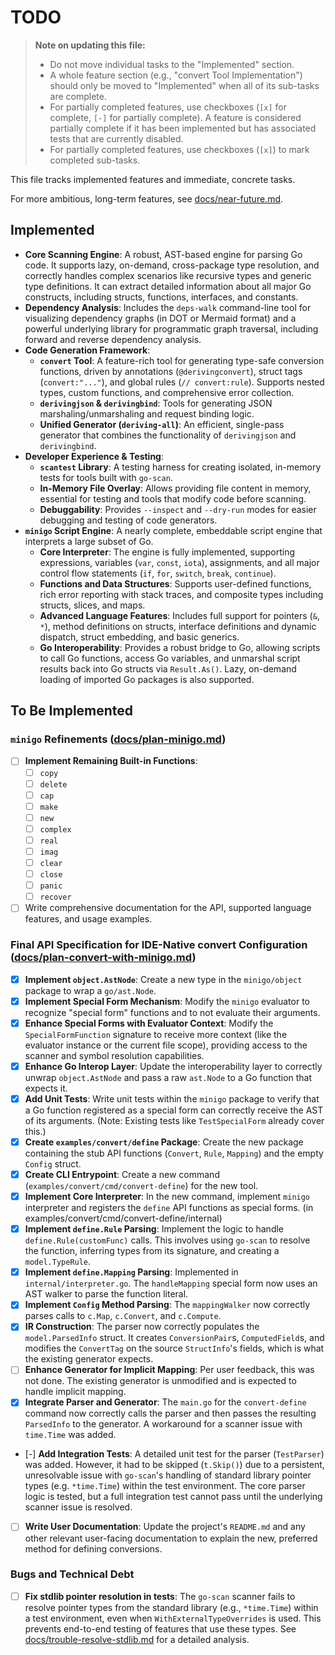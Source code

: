 # TODO

> **Note on updating this file:**
> -   Do not move individual tasks to the "Implemented" section.
> -   A whole feature section (e.g., "convert Tool Implementation") should only be moved to "Implemented" when all of its sub-tasks are complete.
> -   For partially completed features, use checkboxes (`[x]` for complete, `[-]` for partially complete). A feature is considered partially complete if it has been implemented but has associated tests that are currently disabled.
> -   For partially completed features, use checkboxes (`[x]`) to mark completed sub-tasks.

This file tracks implemented features and immediate, concrete tasks.

For more ambitious, long-term features, see [docs/near-future.md](./docs/near-future.md).

## Implemented

- **Core Scanning Engine**: A robust, AST-based engine for parsing Go code. It supports lazy, on-demand, cross-package type resolution, and correctly handles complex scenarios like recursive types and generic type definitions. It can extract detailed information about all major Go constructs, including structs, functions, interfaces, and constants.
- **Dependency Analysis**: Includes the `deps-walk` command-line tool for visualizing dependency graphs (in DOT or Mermaid format) and a powerful underlying library for programmatic graph traversal, including forward and reverse dependency analysis.
- **Code Generation Framework**:
    - **`convert` Tool**: A feature-rich tool for generating type-safe conversion functions, driven by annotations (`@derivingconvert`), struct tags (`convert:"..."`), and global rules (`// convert:rule`). Supports nested types, custom functions, and comprehensive error collection.
    - **`derivingjson` & `derivingbind`**: Tools for generating JSON marshaling/unmarshaling and request binding logic.
    - **Unified Generator (`deriving-all`)**: An efficient, single-pass generator that combines the functionality of `derivingjson` and `derivingbind`.
- **Developer Experience & Testing**:
    - **`scantest` Library**: A testing harness for creating isolated, in-memory tests for tools built with `go-scan`.
    - **In-Memory File Overlay**: Allows providing file content in memory, essential for testing and tools that modify code before scanning.
    - **Debuggability**: Provides `--inspect` and `--dry-run` modes for easier debugging and testing of code generators.
- **`minigo` Script Engine**: A nearly complete, embeddable script engine that interprets a large subset of Go.
    - **Core Interpreter**: The engine is fully implemented, supporting expressions, variables (`var`, `const`, `iota`), assignments, and all major control flow statements (`if`, `for`, `switch`, `break`, `continue`).
    - **Functions and Data Structures**: Supports user-defined functions, rich error reporting with stack traces, and composite types including structs, slices, and maps.
    - **Advanced Language Features**: Includes full support for pointers (`&`, `*`), method definitions on structs, interface definitions and dynamic dispatch, struct embedding, and basic generics.
    - **Go Interoperability**: Provides a robust bridge to Go, allowing scripts to call Go functions, access Go variables, and unmarshal script results back into Go structs via `Result.As()`. Lazy, on-demand loading of imported Go packages is also supported.

## To Be Implemented

### `minigo` Refinements ([docs/plan-minigo.md](./docs/plan-minigo.md))
- [ ] **Implement Remaining Built-in Functions**:
    - [ ] `copy`
    - [ ] `delete`
    - [ ] `cap`
    - [ ] `make`
    - [ ] `new`
    - [ ] `complex`
    - [ ] `real`
    - [ ] `imag`
    - [ ] `clear`
    - [ ] `close`
    - [ ] `panic`
    - [ ] `recover`
- [ ] Write comprehensive documentation for the API, supported language features, and usage examples.

### Final API Specification for IDE-Native convert Configuration ([docs/plan-convert-with-minigo.md](./docs/plan-convert-with-minigo.md))
- [x] **Implement `object.AstNode`**: Create a new type in the `minigo/object` package to wrap a `go/ast.Node`.
- [x] **Implement Special Form Mechanism**: Modify the `minigo` evaluator to recognize "special form" functions and to not evaluate their arguments.
- [x] **Enhance Special Forms with Evaluator Context**: Modify the `SpecialFormFunction` signature to receive more context (like the evaluator instance or the current file scope), providing access to the scanner and symbol resolution capabilities.
- [x] **Enhance Go Interop Layer**: Update the interoperability layer to correctly unwrap `object.AstNode` and pass a raw `ast.Node` to a Go function that expects it.
- [x] **Add Unit Tests**: Write unit tests within the `minigo` package to verify that a Go function registered as a special form can correctly receive the AST of its arguments. (Note: Existing tests like `TestSpecialForm` already cover this.)
- [x] **Create `examples/convert/define` Package**: Create the new package containing the stub API functions (`Convert`, `Rule`, `Mapping`) and the empty `Config` struct.
- [x] **Create CLI Entrypoint**: Create a new command (`examples/convert/cmd/convert-define`) for the new tool.
- [x] **Implement Core Interpreter**: In the new command, implement `minigo` interpreter and registers the `define` API functions as special forms.  (in examples/convert/cmd/convert-define/internal)
- [x] **Implement `define.Rule` Parsing**: Implement the logic to handle `define.Rule(customFunc)` calls. This involves using `go-scan` to resolve the function, inferring types from its signature, and creating a `model.TypeRule`.
- [x] **Implement `define.Mapping` Parsing**: Implemented in `internal/interpreter.go`. The `handleMapping` special form now uses an AST walker to parse the function literal.
- [x] **Implement `Config` Method Parsing**: The `mappingWalker` now correctly parses calls to `c.Map`, `c.Convert`, and `c.Compute`.
- [x] **IR Construction**: The parser now correctly populates the `model.ParsedInfo` struct. It creates `ConversionPair`s, `ComputedField`s, and modifies the `ConvertTag` on the source `StructInfo`'s fields, which is what the existing generator expects.
- [ ] **Enhance Generator for Implicit Mapping**: Per user feedback, this was not done. The existing generator is unmodified and is expected to handle implicit mapping.
- [x] **Integrate Parser and Generator**: The `main.go` for the `convert-define` command now correctly calls the parser and then passes the resulting `ParsedInfo` to the generator. A workaround for a scanner issue with `time.Time` was added.
- [-] **Add Integration Tests**: A detailed unit test for the parser (`TestParser`) was added. However, it had to be skipped (`t.Skip()`) due to a persistent, unresolvable issue with `go-scan`'s handling of standard library pointer types (e.g. `*time.Time`) within the test environment. The core parser logic is tested, but a full integration test cannot pass until the underlying scanner issue is resolved.
- [ ] **Write User Documentation**: Update the project's `README.md` and any other relevant user-facing documentation to explain the new, preferred method for defining conversions.

### Bugs and Technical Debt
- [ ] **Fix stdlib pointer resolution in tests**: The `go-scan` scanner fails to resolve pointer types from the standard library (e.g., `*time.Time`) within a test environment, even when `WithExternalTypeOverrides` is used. This prevents end-to-end testing of features that use these types. See [docs/trouble-resolve-stdlib.md](./docs/trouble-resolve-stdlib.md) for a detailed analysis.
